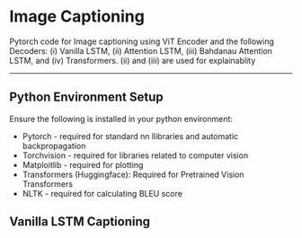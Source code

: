 # Image Captioning

Pytorch code for Image captioning using ViT Encoder and the following Decoders:  (i) Vanilla LSTM, (ii) Attention LSTM, (iii) Bahdanau Attention LSTM, and (iv) Transformers. (ii) and (iii) are used for explainablity

---

## Python Environment Setup

Ensure the following is installed in your python environment:

- Pytorch - required for standard nn llibraries and automatic backpropagation
- Torchvision - required for libraries related to computer vision
- Matploitlib - required for plotting
- Transformers (Huggingface): Required for Pretrained Vision Transformers
- NLTK - required for calculating BLEU score

## Vanilla LSTM Captioning
